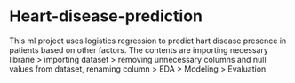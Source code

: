 # Heart-disease-prediction

This ml project uses logistics regression to predict hart disease presence in patients based on other factors.
The contents are importing necessary librarie > importing dataset > removing unnecessary columns and null values from dataset, renaming column > EDA > Modeling > Evaluation
